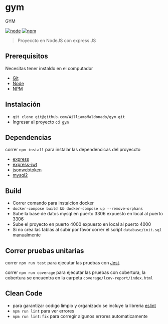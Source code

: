 # gym
GYM

[![node](https://img.shields.io/badge/node-v12.X-yellow.svg)](https://nodejs.org)
[![npm](https://img.shields.io/badge/npm-v6.13.X-red.svg)](https://www.npmjs.com/)

>Proyeccto en NodeJS con express JS
>

## Prerequisitos

Necesitas tener instaldo en el computador

* [Git](http://git-scm.com/)
* [Node](https://nodejs.org)
* [NPM](https://www.npmjs.com/)

## Instalación

* `git clone git@github.com/WilliamsMaldonado/gym.git` 
* Ingresar al proyecto `cd gym`

## Dependencias

correr `npm install` para instalar las dependencicas del proyeccto
* [express](https://github.com/expressjs/express)
* [express-jwt](https://github.com/auth0/express-jwt)
* [jsonwebtoken](https://github.com/auth0/node-jsonwebtoken)
* [mysql2](https://github.com/sidorares/node-mysql2)

## Build

* Correr comando para instalcion docker
* `docker-compose build && docker-compose up --remove-orphans`
* Sube la base de datos mysql en puerto 3306 expuesto en local al puerto 3306
* Sube el proyecto en puerto 4000 expuesto en local al puerto 4000
* Si no crea las tablas al subir por favor correr el script `database/init.sql` manualmente

## Correr pruebas unitarias

correr `npm run test` para ejecutar las pruebas con [Jest](https://jestjs.io/).

correr `npm run coverage` para ejecutar las pruebas con cobertura, la cobertura se encuentra en la carpeta `coverage/lcov-report/index.html`

## Clean Code

* para garantizar codigo limpio y organizado se incluye la libreria [eslint](https://eslint.org/docs/developer-guide/nodejs-api)
* `npm run lint` para ver errores
* `npm run lint:fix` para corregir algunos errores automaticamente

